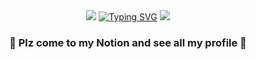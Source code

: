 <Header>
  <div align=center>
    <img src="https://capsule-render.vercel.app/api?type=waving&color=1C9AF7FF&height=100&section=header" />
      <a href="https://git.io/typing-svg"><img src="https://readme-typing-svg.demolab.com?font=Fira+Sans&weight=1000&size=30&duration=1000&pause=1000&color=1C9AF7&center=true&vCenter=true&multiline=true&height=100&lines=IOS+Developer+;Minsoo+Kim's+Github" alt="Typing SVG" /></a>
    <img src="https://capsule-render.vercel.app/api?type=waving&color=1C9AF7FF&height=100&section=footer" />
    <h3>🧰 Plz come to my Notion and see all my profile 🧰</h3>
  </div>
</Header>
